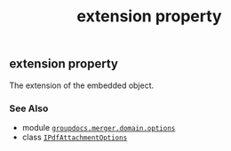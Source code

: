 ﻿---
title: extension property
second_title: GroupDocs.Merger for Python via .NET API References
description: 
type: docs
url: /python-net/groupdocs.merger.domain.options/ipdfattachmentoptions/extension/
is_root: false
weight: 30
---

## extension property


The extension of the embedded object.

### See Also
* module [`groupdocs.merger.domain.options`](../../)
* class [`IPdfAttachmentOptions`](/merger/python-net/groupdocs.merger.domain.options/ipdfattachmentoptions)
